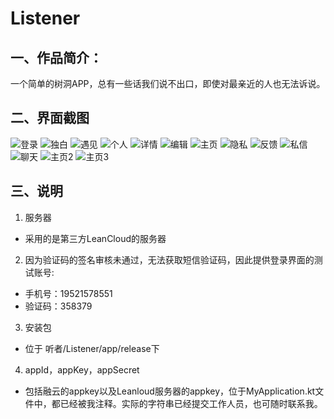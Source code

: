 # Listener
## 一、作品简介：
一个简单的树洞APP，总有一些话我们说不出口，即使对最亲近的人也无法诉说。
## 二、界面截图
![登录](https://raw.githubusercontent.com/happyfsyy/RongCloud_Hackathon_2020/master/Projects/听者/Listener/screenshots/WechatIMG59.jpeg)
![独白](https://raw.githubusercontent.com/happyfsyy/RongCloud_Hackathon_2020/master/Projects/听者/Listener/screenshots/WechatIMG60.jpeg)
![遇见](https://raw.githubusercontent.com/happyfsyy/RongCloud_Hackathon_2020/master/Projects/听者/Listener/screenshots/WechatIMG61.jpeg)
![个人](https://raw.githubusercontent.com/happyfsyy/RongCloud_Hackathon_2020/master/Projects/听者/Listener/screenshots/WechatIMG62.jpeg)
![详情](https://raw.githubusercontent.com/happyfsyy/RongCloud_Hackathon_2020/master/Projects/听者/Listener/screenshots/WechatIMG63.jpeg)
![编辑](https://raw.githubusercontent.com/happyfsyy/RongCloud_Hackathon_2020/master/Projects/听者/Listener/screenshots/WechatIMG64.jpeg)
![主页](https://raw.githubusercontent.com/happyfsyy/RongCloud_Hackathon_2020/master/Projects/听者/Listener/screenshots/WechatIMG65.jpeg)
![隐私](https://raw.githubusercontent.com/happyfsyy/RongCloud_Hackathon_2020/master/Projects/听者/Listener/screenshots/WechatIMG66.jpeg)
![反馈](https://raw.githubusercontent.com/happyfsyy/RongCloud_Hackathon_2020/master/Projects/听者/Listener/screenshots/WechatIMG67.jpeg)
![私信](https://raw.githubusercontent.com/happyfsyy/RongCloud_Hackathon_2020/master/Projects/听者/Listener/screenshots/WechatIMG68.jpeg)
![聊天](https://raw.githubusercontent.com/happyfsyy/RongCloud_Hackathon_2020/master/Projects/听者/Listener/screenshots/WechatIMG69.jpeg)
![主页2](https://raw.githubusercontent.com/happyfsyy/RongCloud_Hackathon_2020/master/Projects/听者/Listener/screenshots/WechatIMG70.jpeg)
![主页3](https://raw.githubusercontent.com/happyfsyy/RongCloud_Hackathon_2020/master/Projects/听者/Listener/screenshots/WechatIMG71.jpeg)
## 三、说明
1. 服务器
* 采用的是第三方LeanCloud的服务器
2. 因为验证码的签名审核未通过，无法获取短信验证码，因此提供登录界面的测试账号:
* 手机号：19521578551
* 验证码：358379
3. 安装包
* 位于 听者/Listener/app/release下
4. appId，appKey，appSecret
* 包括融云的appkey以及Leanloud服务器的appkey，位于MyApplication.kt文件中，都已经被我注释。实际的字符串已经提交工作人员，也可随时联系我。

